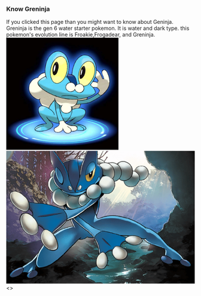### Know Greninja 
If you clicked this page than you might want to know about Geninja. Greninja is the gen 6 water starter pokemon. It is water and dark type. this pokemon's evolution line is Froakie,Frogadear, and Greninja.
<img src="Frokie.jpg" height="300" width="300"/>
<img src="Frogadier.png" hieght="300" wight="300"/>
<>


